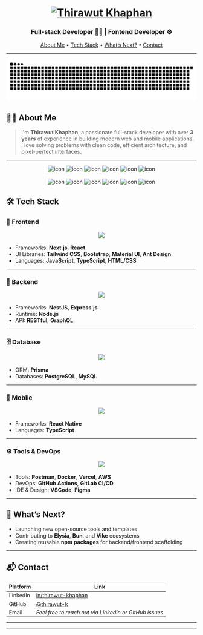 <!-- Banner -->
<h1 align="center">
  <a href="https://git.io/typing-svg">
    <img src="https://readme-typing-svg.herokuapp.com?font=Righteous&pause=500&color=22A699&size=35&center=true&vCenter=true&random=false&width=435&lines=Hi+there+!+%F0%9F%91%8B+;+I'm+Thirawut+Khaphan!" alt="Thirawut Khaphan" />
  </a>
</h1>

<h3 align="center"> Full-stack Developer 👨‍💻 | Fontend Developer ⚙️ </h3>

<p align="center">
  <a href="#-about-me">About Me</a> •
  <a href="#-tech-stack">Tech Stack</a> •
  <!-- <a href="#-projects">Projects</a> • -->
  <a href="#-whats-next">What’s Next?</a> •
  <a href="#-contact">Contact</a>
</p>

---

<p align="center">
  <picture>
    <source media="(prefers-color-scheme: dark)" srcset="https://raw.githubusercontent.com/Lock-Lee/Lock-Lee/output/github-contribution-grid-snake-dark.svg" />
    <source media="(prefers-color-scheme: light)" srcset="https://raw.githubusercontent.com/Lock-Lee/Lock-Lee/output/github-contribution-grid-snake.svg" />
    <img alt="github-snake" src="https://raw.githubusercontent.com/Lock-Lee/Lock-Lee/output/github-contribution-grid-snake.svg" />
  </picture>
</p>

## 👨‍💻 About Me

> I'm **Thirawut Khaphan**, a passionate full-stack developer with over **3 years** of experience in building modern web and mobile applications. I love solving problems with clean code, efficient architecture, and pixel-perfect interfaces.

---

<div align="center">
  <img src="https://techstack-generator.vercel.app/java-icon.svg" alt="icon" width="50" height="50" />
  <img src="https://techstack-generator.vercel.app/python-icon.svg" alt="icon" width="50" height="50" />
  <img src="https://techstack-generator.vercel.app/ts-icon.svg" alt="icon" width="50" height="50" />
  <img src="https://techstack-generator.vercel.app/js-icon.svg" alt="icon"width="50" height="50" />
  <img src="https://techstack-generator.vercel.app/react-icon.svg" alt="icon" width="50" height="50" />
 <img src="https://techstack-generator.vercel.app/mysql-icon.svg" alt="icon" width="50" height="50" />
</div>

<br>

<div align="center">
  <img src="https://techstack-generator.vercel.app/docker-icon.svg" alt="icon" width="50" height="50" />
  <img src="https://techstack-generator.vercel.app/aws-icon.svg" alt="icon" width="50" height="50" />
  <img src="https://techstack-generator.vercel.app/github-icon.svg" alt="icon" width="50" height="50" />
  <img src="https://techstack-generator.vercel.app/prettier-icon.svg" alt="icon" width="50" height="50" />
  <img src="https://techstack-generator.vercel.app/restapi-icon.svg" alt="icon" width="50" height="50" />
  <img src="https://techstack-generator.vercel.app/graphql-icon.svg" alt="icon" width="50" height="50" />
</div>

## 🛠️ Tech Stack

### 🧩 Frontend

<p align="center">
  <img src="https://skillicons.dev/icons?i=nextjs,react,js,ts,html,css,tailwind,bootstrap,materialui" />
</p>

- Frameworks: **Next.js**, **React**
- UI Libraries: **Tailwind CSS**, **Bootstrap**, **Material UI**, **Ant Design**
- Languages: **JavaScript**, **TypeScript**, **HTML/CSS**

---

### 🧠 Backend

<p align="center">
  <img src="https://skillicons.dev/icons?i=nestjs,express,nodejs,hono,bun,elysia" />
</p>

- Frameworks: **NestJS**, **Express.js**
- Runtime: **Node.js**
- API: **RESTful**, **GraphQL**

---

### 🗄️ Database

<p align="center">
  <img src="https://skillicons.dev/icons?i=prisma,postgres,mysql" />
</p>

- ORM: **Prisma**
- Databases: **PostgreSQL**, **MySQL**

---

### 📱 Mobile

<p align="center">
  <img src="https://skillicons.dev/icons?i=react" />
</p>

- Frameworks: **React Native**
- Languages: **TypeScript**

---

### ⚙️ Tools & DevOps

<p align="center">
  <img src="https://skillicons.dev/icons?i=postman,docker,vercel,aws,github,gitlab,vscode,figma" />
</p>

- Tools: **Postman**, **Docker**, **Vercel**, **AWS**
- DevOps: **GitHub Actions**, **GitLab CI/CD**
- IDE & Design: **VSCode**, **Figma**

---

<!-- ## 🎯 Projects

### 🔗 [Modern URL Shortener](https://github.com/thirawut-k/url-shortener)

> Built with **Next.js**, **Prisma**, **PlanetScale**, and **Tailwind CSS**

- Branded short links, analytics, and QR generation
- Self-hostable with CI/CD workflows and type-safety

---

### 📊 [SQL Testing App](https://github.com/thirawut-k/sql-testing-app)

> A SQL playground built using **Next.js**, **ElysiaJS**, and **Prisma**

- Designed for database testing, education, and TDD workflows
- Dockerized and easily deployable

---

### ⚡ [Vike + Elysia Starter](https://github.com/thirawut-k/vike-elysia-starter)

> A starter template for full-stack SSR development

- Combines **Vike**, **Elysia**, **Tailwind**, and **Vite**
- Ships to **Vercel** or runs locally with Docker

--- -->

## 🔭 What’s Next?

- Launching new open-source tools and templates
- Contributing to **Elysia**, **Bun**, and **Vike** ecosystems
- Creating reusable **npm packages** for backend/frontend scaffolding

---

## 📬 Contact

| Platform | Link                                                                |
| -------- | ------------------------------------------------------------------- |
| LinkedIn | [in/thirawut-khaphan](https://www.linkedin.com/in/thirawut-khaphan) |
| GitHub   | [@thirawut-k](https://github.com/thirawut-k)                        |
| Email    | _Feel free to reach out via LinkedIn or GitHub issues_              |

---

---

<!-- _Made with ❤️ by Thirawut using Bun & JavaScript_ -->
